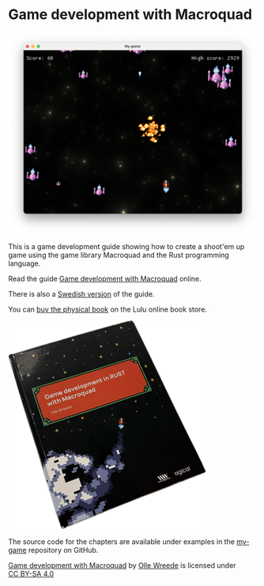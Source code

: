 # Game development with Macroquad

![Game screenshot](game-screenshot.png)

This is a game development guide showing how to create a shoot'em up game
using the game library Macroquad and the Rust programming language.

Read the guide [Game development with Macroquad](https://mq.agical.se/)
online.

There is also a [Swedish version](https://macroquad-introduktion.agical.se/) of the guide.

You can [buy the physical book](https://agical.se/buymq) on the Lulu online
book store.

[![Book cover](macroquad_cover_small.png)](https://agical.se/buymq)

The source code for the chapters are available under examples in the
[my-game](https://github.com/ollej/macroquad-introduktion/tree/main/my-game/)
repository on GitHub.

<p xmlns:cc="http://creativecommons.org/ns#" xmlns:dct="http://purl.org/dc/terms/"><a property="dct:title" rel="cc:attributionURL" href="http://macroquad-introduction.agical.se/">Game development with Macroquad</a> by <a rel="cc:attributionURL dct:creator" property="cc:attributionName" href="https://olle.wreede.se/">Olle Wreede</a> is licensed under <a href="https://creativecommons.org/licenses/by-sa/4.0/?ref=chooser-v1" target="_blank" rel="license noopener noreferrer" style="display:inline-block;">CC BY-SA 4.0<img style="height:22px!important;margin-left:3px;vertical-align:text-bottom;" src="https://mirrors.creativecommons.org/presskit/icons/cc.svg?ref=chooser-v1" alt=""><img style="height:22px!important;margin-left:3px;vertical-align:text-bottom;" src="https://mirrors.creativecommons.org/presskit/icons/by.svg?ref=chooser-v1" alt=""><img style="height:22px!important;margin-left:3px;vertical-align:text-bottom;" src="https://mirrors.creativecommons.org/presskit/icons/sa.svg?ref=chooser-v1" alt=""></a></p>
